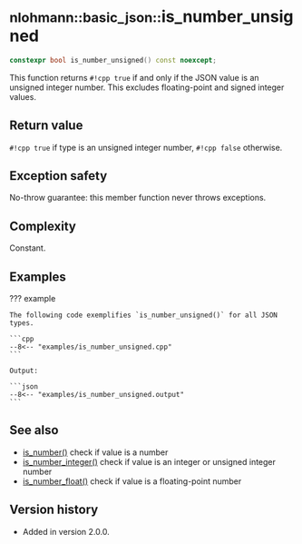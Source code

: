 # <small>nlohmann::basic_json::</small>is_number_unsigned

```cpp
constexpr bool is_number_unsigned() const noexcept;
```

This function returns `#!cpp true` if and only if the JSON value is an unsigned integer number. This excludes
floating-point and signed integer values.

## Return value

`#!cpp true` if type is an unsigned integer number, `#!cpp false` otherwise.

## Exception safety

No-throw guarantee: this member function never throws exceptions.

## Complexity

Constant.

## Examples

??? example

    The following code exemplifies `is_number_unsigned()` for all JSON types.

    ```cpp
    --8<-- "examples/is_number_unsigned.cpp"
    ```

    Output:

    ```json
    --8<-- "examples/is_number_unsigned.output"
    ```

## See also

- [is_number()](is_number.md) check if value is a number
- [is_number_integer()](is_number_integer.md) check if value is an integer or unsigned integer number
- [is_number_float()](is_number_float.md) check if value is a floating-point number

## Version history

- Added in version 2.0.0.
